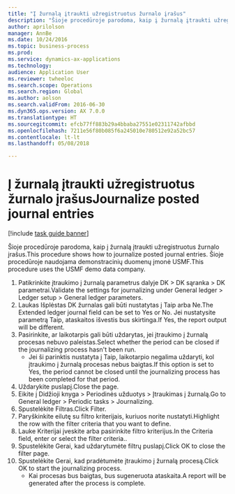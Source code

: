 ```yaml
--- 
title: "Į žurnalą įtraukti užregistruotus žurnalo įrašus"
description: "Šioje procedūroje parodoma, kaip į žurnalą įtraukti užregistruotus žurnalo įrašus."
author: aprilolson
manager: AnnBe
ms.date: 10/24/2016
ms.topic: business-process
ms.prod: 
ms.service: dynamics-ax-applications
ms.technology: 
audience: Application User
ms.reviewer: twheeloc
ms.search.scope: Operations
ms.search.region: Global
ms.author: aolson
ms.search.validFrom: 2016-06-30
ms.dyn365.ops.version: AX 7.0.0
ms.translationtype: HT
ms.sourcegitcommit: efcb77ff883b29a4bbaba27551e02311742afbbd
ms.openlocfilehash: 7211e56f80b085f6a245010e780512e92a52bc57
ms.contentlocale: lt-lt
ms.lasthandoff: 05/08/2018

---
```

# <a name="journalize-posted-journal-entries"></a><span data-ttu-id="a5397-103">Į žurnalą įtraukti užregistruotus žurnalo įrašus</span><span class="sxs-lookup"><span data-stu-id="a5397-103">Journalize posted journal entries</span></span>

[!include [task guide banner](../../includes/task-guide-banner.md)]

<span data-ttu-id="a5397-104">Šioje procedūroje parodoma, kaip į žurnalą įtraukti užregistruotus žurnalo įrašus.</span><span class="sxs-lookup"><span data-stu-id="a5397-104">This procedure shows how to journalize posted journal entries.</span></span> <span data-ttu-id="a5397-105">Šioje procedūroje naudojama demonstracinių duomenų įmonė USMF.</span><span class="sxs-lookup"><span data-stu-id="a5397-105">This procedure uses the USMF demo data company.</span></span>

1. <span data-ttu-id="a5397-106">Patikrinkite įtraukimo į žurnalą parametrus dalyje DK > DK sąranka > DK parametrai.</span><span class="sxs-lookup"><span data-stu-id="a5397-106">Validate the settings for journalizing under General ledger > Ledger setup > General ledger parameters.</span></span>
2. <span data-ttu-id="a5397-107">Laukas Išplėstas DK žurnalas gali būti nustatytas į Taip arba Ne.</span><span class="sxs-lookup"><span data-stu-id="a5397-107">The Extended ledger journal field can be set to Yes or No.</span></span> <span data-ttu-id="a5397-108">Jei nustatysite parametrą Taip, ataskaitos išvestis bus skirtinga.</span><span class="sxs-lookup"><span data-stu-id="a5397-108">If Yes, the report output will be different.</span></span>
3. <span data-ttu-id="a5397-109">Pasirinkite, ar laikotarpis gali būti uždarytas, jei įtraukimo į žurnalą procesas nebuvo paleistas.</span><span class="sxs-lookup"><span data-stu-id="a5397-109">Select whether the period can be closed if the journalizing process hasn't been run.</span></span>
    * <span data-ttu-id="a5397-110">Jei ši parinktis nustatyta į Taip, laikotarpio negalima uždaryti, kol įtraukimo į žurnalą procesas nebus baigtas.</span><span class="sxs-lookup"><span data-stu-id="a5397-110">If this option is set to Yes, the period cannot be closed until the journalizing process has been completed for that period.</span></span>  
4. <span data-ttu-id="a5397-111">Uždarykite puslapį.</span><span class="sxs-lookup"><span data-stu-id="a5397-111">Close the page.</span></span>
5. <span data-ttu-id="a5397-112">Eikite į Didžioji knyga > Periodinės užduotys > Įtraukimas į žurnalą.</span><span class="sxs-lookup"><span data-stu-id="a5397-112">Go to General ledger > Periodic tasks > Journalizing.</span></span>
6. <span data-ttu-id="a5397-113">Spustelėkite Filtras.</span><span class="sxs-lookup"><span data-stu-id="a5397-113">Click Filter.</span></span>
7. <span data-ttu-id="a5397-114">Paryškinkite eilutę su filtro kriterijais, kuriuos norite nustatyti.</span><span class="sxs-lookup"><span data-stu-id="a5397-114">Highlight the row with the filter criteria that you want to define.</span></span>
8. <span data-ttu-id="a5397-115">Lauke Kriterijai įveskite arba pasirinkite filtro kriterijus.</span><span class="sxs-lookup"><span data-stu-id="a5397-115">In the Criteria field, enter or select the filter criteria..</span></span>
9. <span data-ttu-id="a5397-116">Spustelėkite Gerai, kad uždarytumėte filtrų puslapį.</span><span class="sxs-lookup"><span data-stu-id="a5397-116">Click OK to close the filter page.</span></span>
10. <span data-ttu-id="a5397-117">Spustelėkite Gerai, kad pradėtumėte įtraukimo į žurnalą procesą.</span><span class="sxs-lookup"><span data-stu-id="a5397-117">Click OK to start the journalizing process.</span></span>
    * <span data-ttu-id="a5397-118">Kai procesas bus baigtas, bus sugeneruota ataskaita.</span><span class="sxs-lookup"><span data-stu-id="a5397-118">A report will be generated after the process is complete.</span></span>  


